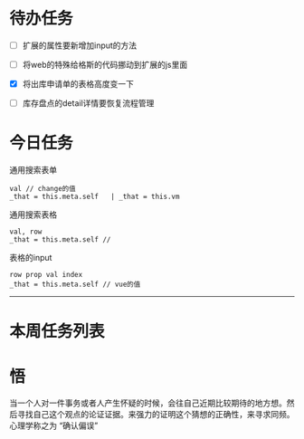 # 待办任务
- [ ] 扩展的属性要新增加input的方法
- [ ] 将web的特殊给格斯的代码挪动到扩展的js里面
    
- [x] 将出库申请单的表格高度变一下
- [ ] 库存盘点的detail详情要恢复流程管理




# 今日任务
通用搜索表单
~~~text
val // change的值
_that = this.meta.self   | _that = this.vm

~~~
通用搜索表格
~~~text
val, row
_that = this.meta.self //

~~~

表格的input
~~~text
row prop val index
_that = this.meta.self // vue的值
~~~

------
# 本周任务列表



# 悟
当一个人对一件事务或者人产生怀疑的时候，会往自己近期比较期待的地方想。然后寻找自己这个观点的论证证据。来强力的证明这个猜想的正确性，来寻求同频。心理学称之为 “确认偏误”